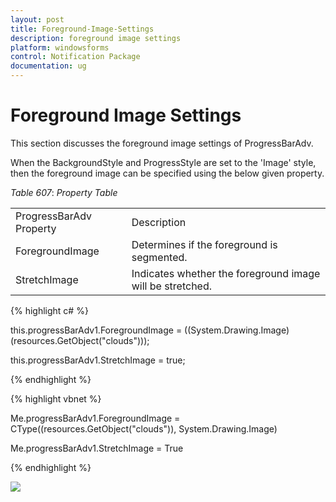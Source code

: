 ```yaml
---
layout: post
title: Foreground-Image-Settings
description: foreground image settings
platform: windowsforms
control: Notification Package 
documentation: ug
---
```


# Foreground Image Settings

This section discusses the foreground image settings of ProgressBarAdv.

When the BackgroundStyle and ProgressStyle are set to the 'Image' style, then the foreground image can be specified using the below given property.

_Table_ _607_: _Property Table_

<table>
<tr>
<td>
ProgressBarAdv Property</td><td>
Description</td></tr>
<tr>
<td>
ForegroundImage</td><td>
Determines if the foreground is segmented.</td></tr>
<tr>
<td>
StretchImage</td><td>
Indicates whether the foreground image will be stretched.</td></tr>
</table>

{% highlight c# %}

this.progressBarAdv1.ForegroundImage = ((System.Drawing.Image)(resources.GetObject("clouds")));

this.progressBarAdv1.StretchImage = true;

{% endhighlight %}

{% highlight vbnet %}

Me.progressBarAdv1.ForegroundImage = CType((resources.GetObject("clouds")), System.Drawing.Image)

Me.progressBarAdv1.StretchImage = True

{% endhighlight %}

![](Overview_images/Overview_img18.jpeg) 


